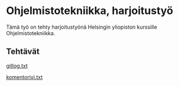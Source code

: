# Ohjelmistotekniikka, harjoitustyö

Tämä työ on tehty harjoitustyönä Helsingin yliopiston kurssille Ohjelmistotekniikka.

## Tehtävät

[gitlog.txt](laskarit/viikko1/gitlog.txt)

[komentorivi.txt](laskarit/viikko1/komentorivi.txt)

